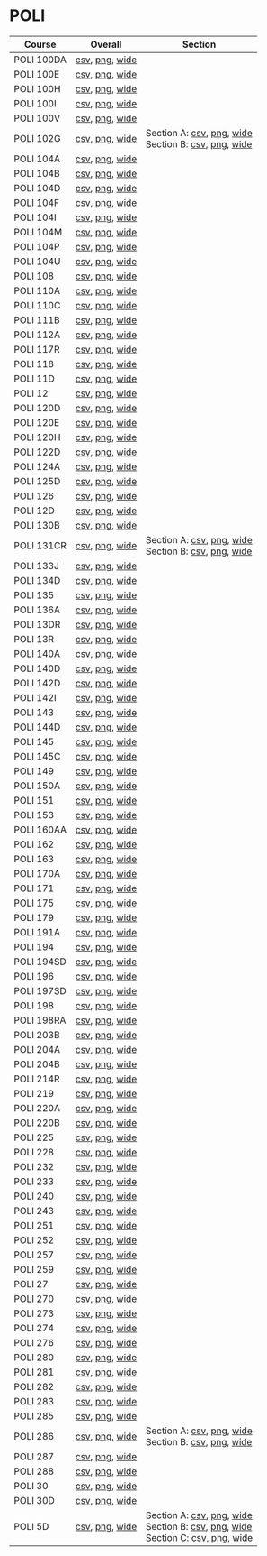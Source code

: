 # POLI

| Course | Overall | Section |
| ------ | ------- | ------- |
| POLI 100DA | [csv](https://github.com/UCSD-Historical-Enrollment-Data/2024Fall/blob/main/overall/POLI%20100DA.csv), [png](https://raw.githubusercontent.com/UCSD-Historical-Enrollment-Data/2024Fall/main/plot_overall/POLI%20100DA.png), [wide](https://raw.githubusercontent.com/UCSD-Historical-Enrollment-Data/2024Fall/main/plot_overall_wide/POLI%20100DA.png) |  |
| POLI 100E | [csv](https://github.com/UCSD-Historical-Enrollment-Data/2024Fall/blob/main/overall/POLI%20100E.csv), [png](https://raw.githubusercontent.com/UCSD-Historical-Enrollment-Data/2024Fall/main/plot_overall/POLI%20100E.png), [wide](https://raw.githubusercontent.com/UCSD-Historical-Enrollment-Data/2024Fall/main/plot_overall_wide/POLI%20100E.png) |  |
| POLI 100H | [csv](https://github.com/UCSD-Historical-Enrollment-Data/2024Fall/blob/main/overall/POLI%20100H.csv), [png](https://raw.githubusercontent.com/UCSD-Historical-Enrollment-Data/2024Fall/main/plot_overall/POLI%20100H.png), [wide](https://raw.githubusercontent.com/UCSD-Historical-Enrollment-Data/2024Fall/main/plot_overall_wide/POLI%20100H.png) |  |
| POLI 100I | [csv](https://github.com/UCSD-Historical-Enrollment-Data/2024Fall/blob/main/overall/POLI%20100I.csv), [png](https://raw.githubusercontent.com/UCSD-Historical-Enrollment-Data/2024Fall/main/plot_overall/POLI%20100I.png), [wide](https://raw.githubusercontent.com/UCSD-Historical-Enrollment-Data/2024Fall/main/plot_overall_wide/POLI%20100I.png) |  |
| POLI 100V | [csv](https://github.com/UCSD-Historical-Enrollment-Data/2024Fall/blob/main/overall/POLI%20100V.csv), [png](https://raw.githubusercontent.com/UCSD-Historical-Enrollment-Data/2024Fall/main/plot_overall/POLI%20100V.png), [wide](https://raw.githubusercontent.com/UCSD-Historical-Enrollment-Data/2024Fall/main/plot_overall_wide/POLI%20100V.png) |  |
| POLI 102G | [csv](https://github.com/UCSD-Historical-Enrollment-Data/2024Fall/blob/main/overall/POLI%20102G.csv), [png](https://raw.githubusercontent.com/UCSD-Historical-Enrollment-Data/2024Fall/main/plot_overall/POLI%20102G.png), [wide](https://raw.githubusercontent.com/UCSD-Historical-Enrollment-Data/2024Fall/main/plot_overall_wide/POLI%20102G.png) | Section A: [csv](https://github.com/UCSD-Historical-Enrollment-Data/2024Fall/blob/main/section/POLI%20102G_A.csv), [png](https://raw.githubusercontent.com/UCSD-Historical-Enrollment-Data/2024Fall/main/plot_section/POLI%20102G_A.png), [wide](https://raw.githubusercontent.com/UCSD-Historical-Enrollment-Data/2024Fall/main/plot_section_wide/POLI%20102G_A.png)<br>Section B: [csv](https://github.com/UCSD-Historical-Enrollment-Data/2024Fall/blob/main/section/POLI%20102G_B.csv), [png](https://raw.githubusercontent.com/UCSD-Historical-Enrollment-Data/2024Fall/main/plot_section/POLI%20102G_B.png), [wide](https://raw.githubusercontent.com/UCSD-Historical-Enrollment-Data/2024Fall/main/plot_section_wide/POLI%20102G_B.png) |
| POLI 104A | [csv](https://github.com/UCSD-Historical-Enrollment-Data/2024Fall/blob/main/overall/POLI%20104A.csv), [png](https://raw.githubusercontent.com/UCSD-Historical-Enrollment-Data/2024Fall/main/plot_overall/POLI%20104A.png), [wide](https://raw.githubusercontent.com/UCSD-Historical-Enrollment-Data/2024Fall/main/plot_overall_wide/POLI%20104A.png) |  |
| POLI 104B | [csv](https://github.com/UCSD-Historical-Enrollment-Data/2024Fall/blob/main/overall/POLI%20104B.csv), [png](https://raw.githubusercontent.com/UCSD-Historical-Enrollment-Data/2024Fall/main/plot_overall/POLI%20104B.png), [wide](https://raw.githubusercontent.com/UCSD-Historical-Enrollment-Data/2024Fall/main/plot_overall_wide/POLI%20104B.png) |  |
| POLI 104D | [csv](https://github.com/UCSD-Historical-Enrollment-Data/2024Fall/blob/main/overall/POLI%20104D.csv), [png](https://raw.githubusercontent.com/UCSD-Historical-Enrollment-Data/2024Fall/main/plot_overall/POLI%20104D.png), [wide](https://raw.githubusercontent.com/UCSD-Historical-Enrollment-Data/2024Fall/main/plot_overall_wide/POLI%20104D.png) |  |
| POLI 104F | [csv](https://github.com/UCSD-Historical-Enrollment-Data/2024Fall/blob/main/overall/POLI%20104F.csv), [png](https://raw.githubusercontent.com/UCSD-Historical-Enrollment-Data/2024Fall/main/plot_overall/POLI%20104F.png), [wide](https://raw.githubusercontent.com/UCSD-Historical-Enrollment-Data/2024Fall/main/plot_overall_wide/POLI%20104F.png) |  |
| POLI 104I | [csv](https://github.com/UCSD-Historical-Enrollment-Data/2024Fall/blob/main/overall/POLI%20104I.csv), [png](https://raw.githubusercontent.com/UCSD-Historical-Enrollment-Data/2024Fall/main/plot_overall/POLI%20104I.png), [wide](https://raw.githubusercontent.com/UCSD-Historical-Enrollment-Data/2024Fall/main/plot_overall_wide/POLI%20104I.png) |  |
| POLI 104M | [csv](https://github.com/UCSD-Historical-Enrollment-Data/2024Fall/blob/main/overall/POLI%20104M.csv), [png](https://raw.githubusercontent.com/UCSD-Historical-Enrollment-Data/2024Fall/main/plot_overall/POLI%20104M.png), [wide](https://raw.githubusercontent.com/UCSD-Historical-Enrollment-Data/2024Fall/main/plot_overall_wide/POLI%20104M.png) |  |
| POLI 104P | [csv](https://github.com/UCSD-Historical-Enrollment-Data/2024Fall/blob/main/overall/POLI%20104P.csv), [png](https://raw.githubusercontent.com/UCSD-Historical-Enrollment-Data/2024Fall/main/plot_overall/POLI%20104P.png), [wide](https://raw.githubusercontent.com/UCSD-Historical-Enrollment-Data/2024Fall/main/plot_overall_wide/POLI%20104P.png) |  |
| POLI 104U | [csv](https://github.com/UCSD-Historical-Enrollment-Data/2024Fall/blob/main/overall/POLI%20104U.csv), [png](https://raw.githubusercontent.com/UCSD-Historical-Enrollment-Data/2024Fall/main/plot_overall/POLI%20104U.png), [wide](https://raw.githubusercontent.com/UCSD-Historical-Enrollment-Data/2024Fall/main/plot_overall_wide/POLI%20104U.png) |  |
| POLI 108 | [csv](https://github.com/UCSD-Historical-Enrollment-Data/2024Fall/blob/main/overall/POLI%20108.csv), [png](https://raw.githubusercontent.com/UCSD-Historical-Enrollment-Data/2024Fall/main/plot_overall/POLI%20108.png), [wide](https://raw.githubusercontent.com/UCSD-Historical-Enrollment-Data/2024Fall/main/plot_overall_wide/POLI%20108.png) |  |
| POLI 110A | [csv](https://github.com/UCSD-Historical-Enrollment-Data/2024Fall/blob/main/overall/POLI%20110A.csv), [png](https://raw.githubusercontent.com/UCSD-Historical-Enrollment-Data/2024Fall/main/plot_overall/POLI%20110A.png), [wide](https://raw.githubusercontent.com/UCSD-Historical-Enrollment-Data/2024Fall/main/plot_overall_wide/POLI%20110A.png) |  |
| POLI 110C | [csv](https://github.com/UCSD-Historical-Enrollment-Data/2024Fall/blob/main/overall/POLI%20110C.csv), [png](https://raw.githubusercontent.com/UCSD-Historical-Enrollment-Data/2024Fall/main/plot_overall/POLI%20110C.png), [wide](https://raw.githubusercontent.com/UCSD-Historical-Enrollment-Data/2024Fall/main/plot_overall_wide/POLI%20110C.png) |  |
| POLI 111B | [csv](https://github.com/UCSD-Historical-Enrollment-Data/2024Fall/blob/main/overall/POLI%20111B.csv), [png](https://raw.githubusercontent.com/UCSD-Historical-Enrollment-Data/2024Fall/main/plot_overall/POLI%20111B.png), [wide](https://raw.githubusercontent.com/UCSD-Historical-Enrollment-Data/2024Fall/main/plot_overall_wide/POLI%20111B.png) |  |
| POLI 112A | [csv](https://github.com/UCSD-Historical-Enrollment-Data/2024Fall/blob/main/overall/POLI%20112A.csv), [png](https://raw.githubusercontent.com/UCSD-Historical-Enrollment-Data/2024Fall/main/plot_overall/POLI%20112A.png), [wide](https://raw.githubusercontent.com/UCSD-Historical-Enrollment-Data/2024Fall/main/plot_overall_wide/POLI%20112A.png) |  |
| POLI 117R | [csv](https://github.com/UCSD-Historical-Enrollment-Data/2024Fall/blob/main/overall/POLI%20117R.csv), [png](https://raw.githubusercontent.com/UCSD-Historical-Enrollment-Data/2024Fall/main/plot_overall/POLI%20117R.png), [wide](https://raw.githubusercontent.com/UCSD-Historical-Enrollment-Data/2024Fall/main/plot_overall_wide/POLI%20117R.png) |  |
| POLI 118 | [csv](https://github.com/UCSD-Historical-Enrollment-Data/2024Fall/blob/main/overall/POLI%20118.csv), [png](https://raw.githubusercontent.com/UCSD-Historical-Enrollment-Data/2024Fall/main/plot_overall/POLI%20118.png), [wide](https://raw.githubusercontent.com/UCSD-Historical-Enrollment-Data/2024Fall/main/plot_overall_wide/POLI%20118.png) |  |
| POLI 11D | [csv](https://github.com/UCSD-Historical-Enrollment-Data/2024Fall/blob/main/overall/POLI%2011D.csv), [png](https://raw.githubusercontent.com/UCSD-Historical-Enrollment-Data/2024Fall/main/plot_overall/POLI%2011D.png), [wide](https://raw.githubusercontent.com/UCSD-Historical-Enrollment-Data/2024Fall/main/plot_overall_wide/POLI%2011D.png) |  |
| POLI 12 | [csv](https://github.com/UCSD-Historical-Enrollment-Data/2024Fall/blob/main/overall/POLI%2012.csv), [png](https://raw.githubusercontent.com/UCSD-Historical-Enrollment-Data/2024Fall/main/plot_overall/POLI%2012.png), [wide](https://raw.githubusercontent.com/UCSD-Historical-Enrollment-Data/2024Fall/main/plot_overall_wide/POLI%2012.png) |  |
| POLI 120D | [csv](https://github.com/UCSD-Historical-Enrollment-Data/2024Fall/blob/main/overall/POLI%20120D.csv), [png](https://raw.githubusercontent.com/UCSD-Historical-Enrollment-Data/2024Fall/main/plot_overall/POLI%20120D.png), [wide](https://raw.githubusercontent.com/UCSD-Historical-Enrollment-Data/2024Fall/main/plot_overall_wide/POLI%20120D.png) |  |
| POLI 120E | [csv](https://github.com/UCSD-Historical-Enrollment-Data/2024Fall/blob/main/overall/POLI%20120E.csv), [png](https://raw.githubusercontent.com/UCSD-Historical-Enrollment-Data/2024Fall/main/plot_overall/POLI%20120E.png), [wide](https://raw.githubusercontent.com/UCSD-Historical-Enrollment-Data/2024Fall/main/plot_overall_wide/POLI%20120E.png) |  |
| POLI 120H | [csv](https://github.com/UCSD-Historical-Enrollment-Data/2024Fall/blob/main/overall/POLI%20120H.csv), [png](https://raw.githubusercontent.com/UCSD-Historical-Enrollment-Data/2024Fall/main/plot_overall/POLI%20120H.png), [wide](https://raw.githubusercontent.com/UCSD-Historical-Enrollment-Data/2024Fall/main/plot_overall_wide/POLI%20120H.png) |  |
| POLI 122D | [csv](https://github.com/UCSD-Historical-Enrollment-Data/2024Fall/blob/main/overall/POLI%20122D.csv), [png](https://raw.githubusercontent.com/UCSD-Historical-Enrollment-Data/2024Fall/main/plot_overall/POLI%20122D.png), [wide](https://raw.githubusercontent.com/UCSD-Historical-Enrollment-Data/2024Fall/main/plot_overall_wide/POLI%20122D.png) |  |
| POLI 124A | [csv](https://github.com/UCSD-Historical-Enrollment-Data/2024Fall/blob/main/overall/POLI%20124A.csv), [png](https://raw.githubusercontent.com/UCSD-Historical-Enrollment-Data/2024Fall/main/plot_overall/POLI%20124A.png), [wide](https://raw.githubusercontent.com/UCSD-Historical-Enrollment-Data/2024Fall/main/plot_overall_wide/POLI%20124A.png) |  |
| POLI 125D | [csv](https://github.com/UCSD-Historical-Enrollment-Data/2024Fall/blob/main/overall/POLI%20125D.csv), [png](https://raw.githubusercontent.com/UCSD-Historical-Enrollment-Data/2024Fall/main/plot_overall/POLI%20125D.png), [wide](https://raw.githubusercontent.com/UCSD-Historical-Enrollment-Data/2024Fall/main/plot_overall_wide/POLI%20125D.png) |  |
| POLI 126 | [csv](https://github.com/UCSD-Historical-Enrollment-Data/2024Fall/blob/main/overall/POLI%20126.csv), [png](https://raw.githubusercontent.com/UCSD-Historical-Enrollment-Data/2024Fall/main/plot_overall/POLI%20126.png), [wide](https://raw.githubusercontent.com/UCSD-Historical-Enrollment-Data/2024Fall/main/plot_overall_wide/POLI%20126.png) |  |
| POLI 12D | [csv](https://github.com/UCSD-Historical-Enrollment-Data/2024Fall/blob/main/overall/POLI%2012D.csv), [png](https://raw.githubusercontent.com/UCSD-Historical-Enrollment-Data/2024Fall/main/plot_overall/POLI%2012D.png), [wide](https://raw.githubusercontent.com/UCSD-Historical-Enrollment-Data/2024Fall/main/plot_overall_wide/POLI%2012D.png) |  |
| POLI 130B | [csv](https://github.com/UCSD-Historical-Enrollment-Data/2024Fall/blob/main/overall/POLI%20130B.csv), [png](https://raw.githubusercontent.com/UCSD-Historical-Enrollment-Data/2024Fall/main/plot_overall/POLI%20130B.png), [wide](https://raw.githubusercontent.com/UCSD-Historical-Enrollment-Data/2024Fall/main/plot_overall_wide/POLI%20130B.png) |  |
| POLI 131CR | [csv](https://github.com/UCSD-Historical-Enrollment-Data/2024Fall/blob/main/overall/POLI%20131CR.csv), [png](https://raw.githubusercontent.com/UCSD-Historical-Enrollment-Data/2024Fall/main/plot_overall/POLI%20131CR.png), [wide](https://raw.githubusercontent.com/UCSD-Historical-Enrollment-Data/2024Fall/main/plot_overall_wide/POLI%20131CR.png) | Section A: [csv](https://github.com/UCSD-Historical-Enrollment-Data/2024Fall/blob/main/section/POLI%20131CR_A.csv), [png](https://raw.githubusercontent.com/UCSD-Historical-Enrollment-Data/2024Fall/main/plot_section/POLI%20131CR_A.png), [wide](https://raw.githubusercontent.com/UCSD-Historical-Enrollment-Data/2024Fall/main/plot_section_wide/POLI%20131CR_A.png)<br>Section B: [csv](https://github.com/UCSD-Historical-Enrollment-Data/2024Fall/blob/main/section/POLI%20131CR_B.csv), [png](https://raw.githubusercontent.com/UCSD-Historical-Enrollment-Data/2024Fall/main/plot_section/POLI%20131CR_B.png), [wide](https://raw.githubusercontent.com/UCSD-Historical-Enrollment-Data/2024Fall/main/plot_section_wide/POLI%20131CR_B.png) |
| POLI 133J | [csv](https://github.com/UCSD-Historical-Enrollment-Data/2024Fall/blob/main/overall/POLI%20133J.csv), [png](https://raw.githubusercontent.com/UCSD-Historical-Enrollment-Data/2024Fall/main/plot_overall/POLI%20133J.png), [wide](https://raw.githubusercontent.com/UCSD-Historical-Enrollment-Data/2024Fall/main/plot_overall_wide/POLI%20133J.png) |  |
| POLI 134D | [csv](https://github.com/UCSD-Historical-Enrollment-Data/2024Fall/blob/main/overall/POLI%20134D.csv), [png](https://raw.githubusercontent.com/UCSD-Historical-Enrollment-Data/2024Fall/main/plot_overall/POLI%20134D.png), [wide](https://raw.githubusercontent.com/UCSD-Historical-Enrollment-Data/2024Fall/main/plot_overall_wide/POLI%20134D.png) |  |
| POLI 135 | [csv](https://github.com/UCSD-Historical-Enrollment-Data/2024Fall/blob/main/overall/POLI%20135.csv), [png](https://raw.githubusercontent.com/UCSD-Historical-Enrollment-Data/2024Fall/main/plot_overall/POLI%20135.png), [wide](https://raw.githubusercontent.com/UCSD-Historical-Enrollment-Data/2024Fall/main/plot_overall_wide/POLI%20135.png) |  |
| POLI 136A | [csv](https://github.com/UCSD-Historical-Enrollment-Data/2024Fall/blob/main/overall/POLI%20136A.csv), [png](https://raw.githubusercontent.com/UCSD-Historical-Enrollment-Data/2024Fall/main/plot_overall/POLI%20136A.png), [wide](https://raw.githubusercontent.com/UCSD-Historical-Enrollment-Data/2024Fall/main/plot_overall_wide/POLI%20136A.png) |  |
| POLI 13DR | [csv](https://github.com/UCSD-Historical-Enrollment-Data/2024Fall/blob/main/overall/POLI%2013DR.csv), [png](https://raw.githubusercontent.com/UCSD-Historical-Enrollment-Data/2024Fall/main/plot_overall/POLI%2013DR.png), [wide](https://raw.githubusercontent.com/UCSD-Historical-Enrollment-Data/2024Fall/main/plot_overall_wide/POLI%2013DR.png) |  |
| POLI 13R | [csv](https://github.com/UCSD-Historical-Enrollment-Data/2024Fall/blob/main/overall/POLI%2013R.csv), [png](https://raw.githubusercontent.com/UCSD-Historical-Enrollment-Data/2024Fall/main/plot_overall/POLI%2013R.png), [wide](https://raw.githubusercontent.com/UCSD-Historical-Enrollment-Data/2024Fall/main/plot_overall_wide/POLI%2013R.png) |  |
| POLI 140A | [csv](https://github.com/UCSD-Historical-Enrollment-Data/2024Fall/blob/main/overall/POLI%20140A.csv), [png](https://raw.githubusercontent.com/UCSD-Historical-Enrollment-Data/2024Fall/main/plot_overall/POLI%20140A.png), [wide](https://raw.githubusercontent.com/UCSD-Historical-Enrollment-Data/2024Fall/main/plot_overall_wide/POLI%20140A.png) |  |
| POLI 140D | [csv](https://github.com/UCSD-Historical-Enrollment-Data/2024Fall/blob/main/overall/POLI%20140D.csv), [png](https://raw.githubusercontent.com/UCSD-Historical-Enrollment-Data/2024Fall/main/plot_overall/POLI%20140D.png), [wide](https://raw.githubusercontent.com/UCSD-Historical-Enrollment-Data/2024Fall/main/plot_overall_wide/POLI%20140D.png) |  |
| POLI 142D | [csv](https://github.com/UCSD-Historical-Enrollment-Data/2024Fall/blob/main/overall/POLI%20142D.csv), [png](https://raw.githubusercontent.com/UCSD-Historical-Enrollment-Data/2024Fall/main/plot_overall/POLI%20142D.png), [wide](https://raw.githubusercontent.com/UCSD-Historical-Enrollment-Data/2024Fall/main/plot_overall_wide/POLI%20142D.png) |  |
| POLI 142I | [csv](https://github.com/UCSD-Historical-Enrollment-Data/2024Fall/blob/main/overall/POLI%20142I.csv), [png](https://raw.githubusercontent.com/UCSD-Historical-Enrollment-Data/2024Fall/main/plot_overall/POLI%20142I.png), [wide](https://raw.githubusercontent.com/UCSD-Historical-Enrollment-Data/2024Fall/main/plot_overall_wide/POLI%20142I.png) |  |
| POLI 143 | [csv](https://github.com/UCSD-Historical-Enrollment-Data/2024Fall/blob/main/overall/POLI%20143.csv), [png](https://raw.githubusercontent.com/UCSD-Historical-Enrollment-Data/2024Fall/main/plot_overall/POLI%20143.png), [wide](https://raw.githubusercontent.com/UCSD-Historical-Enrollment-Data/2024Fall/main/plot_overall_wide/POLI%20143.png) |  |
| POLI 144D | [csv](https://github.com/UCSD-Historical-Enrollment-Data/2024Fall/blob/main/overall/POLI%20144D.csv), [png](https://raw.githubusercontent.com/UCSD-Historical-Enrollment-Data/2024Fall/main/plot_overall/POLI%20144D.png), [wide](https://raw.githubusercontent.com/UCSD-Historical-Enrollment-Data/2024Fall/main/plot_overall_wide/POLI%20144D.png) |  |
| POLI 145 | [csv](https://github.com/UCSD-Historical-Enrollment-Data/2024Fall/blob/main/overall/POLI%20145.csv), [png](https://raw.githubusercontent.com/UCSD-Historical-Enrollment-Data/2024Fall/main/plot_overall/POLI%20145.png), [wide](https://raw.githubusercontent.com/UCSD-Historical-Enrollment-Data/2024Fall/main/plot_overall_wide/POLI%20145.png) |  |
| POLI 145C | [csv](https://github.com/UCSD-Historical-Enrollment-Data/2024Fall/blob/main/overall/POLI%20145C.csv), [png](https://raw.githubusercontent.com/UCSD-Historical-Enrollment-Data/2024Fall/main/plot_overall/POLI%20145C.png), [wide](https://raw.githubusercontent.com/UCSD-Historical-Enrollment-Data/2024Fall/main/plot_overall_wide/POLI%20145C.png) |  |
| POLI 149 | [csv](https://github.com/UCSD-Historical-Enrollment-Data/2024Fall/blob/main/overall/POLI%20149.csv), [png](https://raw.githubusercontent.com/UCSD-Historical-Enrollment-Data/2024Fall/main/plot_overall/POLI%20149.png), [wide](https://raw.githubusercontent.com/UCSD-Historical-Enrollment-Data/2024Fall/main/plot_overall_wide/POLI%20149.png) |  |
| POLI 150A | [csv](https://github.com/UCSD-Historical-Enrollment-Data/2024Fall/blob/main/overall/POLI%20150A.csv), [png](https://raw.githubusercontent.com/UCSD-Historical-Enrollment-Data/2024Fall/main/plot_overall/POLI%20150A.png), [wide](https://raw.githubusercontent.com/UCSD-Historical-Enrollment-Data/2024Fall/main/plot_overall_wide/POLI%20150A.png) |  |
| POLI 151 | [csv](https://github.com/UCSD-Historical-Enrollment-Data/2024Fall/blob/main/overall/POLI%20151.csv), [png](https://raw.githubusercontent.com/UCSD-Historical-Enrollment-Data/2024Fall/main/plot_overall/POLI%20151.png), [wide](https://raw.githubusercontent.com/UCSD-Historical-Enrollment-Data/2024Fall/main/plot_overall_wide/POLI%20151.png) |  |
| POLI 153 | [csv](https://github.com/UCSD-Historical-Enrollment-Data/2024Fall/blob/main/overall/POLI%20153.csv), [png](https://raw.githubusercontent.com/UCSD-Historical-Enrollment-Data/2024Fall/main/plot_overall/POLI%20153.png), [wide](https://raw.githubusercontent.com/UCSD-Historical-Enrollment-Data/2024Fall/main/plot_overall_wide/POLI%20153.png) |  |
| POLI 160AA | [csv](https://github.com/UCSD-Historical-Enrollment-Data/2024Fall/blob/main/overall/POLI%20160AA.csv), [png](https://raw.githubusercontent.com/UCSD-Historical-Enrollment-Data/2024Fall/main/plot_overall/POLI%20160AA.png), [wide](https://raw.githubusercontent.com/UCSD-Historical-Enrollment-Data/2024Fall/main/plot_overall_wide/POLI%20160AA.png) |  |
| POLI 162 | [csv](https://github.com/UCSD-Historical-Enrollment-Data/2024Fall/blob/main/overall/POLI%20162.csv), [png](https://raw.githubusercontent.com/UCSD-Historical-Enrollment-Data/2024Fall/main/plot_overall/POLI%20162.png), [wide](https://raw.githubusercontent.com/UCSD-Historical-Enrollment-Data/2024Fall/main/plot_overall_wide/POLI%20162.png) |  |
| POLI 163 | [csv](https://github.com/UCSD-Historical-Enrollment-Data/2024Fall/blob/main/overall/POLI%20163.csv), [png](https://raw.githubusercontent.com/UCSD-Historical-Enrollment-Data/2024Fall/main/plot_overall/POLI%20163.png), [wide](https://raw.githubusercontent.com/UCSD-Historical-Enrollment-Data/2024Fall/main/plot_overall_wide/POLI%20163.png) |  |
| POLI 170A | [csv](https://github.com/UCSD-Historical-Enrollment-Data/2024Fall/blob/main/overall/POLI%20170A.csv), [png](https://raw.githubusercontent.com/UCSD-Historical-Enrollment-Data/2024Fall/main/plot_overall/POLI%20170A.png), [wide](https://raw.githubusercontent.com/UCSD-Historical-Enrollment-Data/2024Fall/main/plot_overall_wide/POLI%20170A.png) |  |
| POLI 171 | [csv](https://github.com/UCSD-Historical-Enrollment-Data/2024Fall/blob/main/overall/POLI%20171.csv), [png](https://raw.githubusercontent.com/UCSD-Historical-Enrollment-Data/2024Fall/main/plot_overall/POLI%20171.png), [wide](https://raw.githubusercontent.com/UCSD-Historical-Enrollment-Data/2024Fall/main/plot_overall_wide/POLI%20171.png) |  |
| POLI 175 | [csv](https://github.com/UCSD-Historical-Enrollment-Data/2024Fall/blob/main/overall/POLI%20175.csv), [png](https://raw.githubusercontent.com/UCSD-Historical-Enrollment-Data/2024Fall/main/plot_overall/POLI%20175.png), [wide](https://raw.githubusercontent.com/UCSD-Historical-Enrollment-Data/2024Fall/main/plot_overall_wide/POLI%20175.png) |  |
| POLI 179 | [csv](https://github.com/UCSD-Historical-Enrollment-Data/2024Fall/blob/main/overall/POLI%20179.csv), [png](https://raw.githubusercontent.com/UCSD-Historical-Enrollment-Data/2024Fall/main/plot_overall/POLI%20179.png), [wide](https://raw.githubusercontent.com/UCSD-Historical-Enrollment-Data/2024Fall/main/plot_overall_wide/POLI%20179.png) |  |
| POLI 191A | [csv](https://github.com/UCSD-Historical-Enrollment-Data/2024Fall/blob/main/overall/POLI%20191A.csv), [png](https://raw.githubusercontent.com/UCSD-Historical-Enrollment-Data/2024Fall/main/plot_overall/POLI%20191A.png), [wide](https://raw.githubusercontent.com/UCSD-Historical-Enrollment-Data/2024Fall/main/plot_overall_wide/POLI%20191A.png) |  |
| POLI 194 | [csv](https://github.com/UCSD-Historical-Enrollment-Data/2024Fall/blob/main/overall/POLI%20194.csv), [png](https://raw.githubusercontent.com/UCSD-Historical-Enrollment-Data/2024Fall/main/plot_overall/POLI%20194.png), [wide](https://raw.githubusercontent.com/UCSD-Historical-Enrollment-Data/2024Fall/main/plot_overall_wide/POLI%20194.png) |  |
| POLI 194SD | [csv](https://github.com/UCSD-Historical-Enrollment-Data/2024Fall/blob/main/overall/POLI%20194SD.csv), [png](https://raw.githubusercontent.com/UCSD-Historical-Enrollment-Data/2024Fall/main/plot_overall/POLI%20194SD.png), [wide](https://raw.githubusercontent.com/UCSD-Historical-Enrollment-Data/2024Fall/main/plot_overall_wide/POLI%20194SD.png) |  |
| POLI 196 | [csv](https://github.com/UCSD-Historical-Enrollment-Data/2024Fall/blob/main/overall/POLI%20196.csv), [png](https://raw.githubusercontent.com/UCSD-Historical-Enrollment-Data/2024Fall/main/plot_overall/POLI%20196.png), [wide](https://raw.githubusercontent.com/UCSD-Historical-Enrollment-Data/2024Fall/main/plot_overall_wide/POLI%20196.png) |  |
| POLI 197SD | [csv](https://github.com/UCSD-Historical-Enrollment-Data/2024Fall/blob/main/overall/POLI%20197SD.csv), [png](https://raw.githubusercontent.com/UCSD-Historical-Enrollment-Data/2024Fall/main/plot_overall/POLI%20197SD.png), [wide](https://raw.githubusercontent.com/UCSD-Historical-Enrollment-Data/2024Fall/main/plot_overall_wide/POLI%20197SD.png) |  |
| POLI 198 | [csv](https://github.com/UCSD-Historical-Enrollment-Data/2024Fall/blob/main/overall/POLI%20198.csv), [png](https://raw.githubusercontent.com/UCSD-Historical-Enrollment-Data/2024Fall/main/plot_overall/POLI%20198.png), [wide](https://raw.githubusercontent.com/UCSD-Historical-Enrollment-Data/2024Fall/main/plot_overall_wide/POLI%20198.png) |  |
| POLI 198RA | [csv](https://github.com/UCSD-Historical-Enrollment-Data/2024Fall/blob/main/overall/POLI%20198RA.csv), [png](https://raw.githubusercontent.com/UCSD-Historical-Enrollment-Data/2024Fall/main/plot_overall/POLI%20198RA.png), [wide](https://raw.githubusercontent.com/UCSD-Historical-Enrollment-Data/2024Fall/main/plot_overall_wide/POLI%20198RA.png) |  |
| POLI 203B | [csv](https://github.com/UCSD-Historical-Enrollment-Data/2024Fall/blob/main/overall/POLI%20203B.csv), [png](https://raw.githubusercontent.com/UCSD-Historical-Enrollment-Data/2024Fall/main/plot_overall/POLI%20203B.png), [wide](https://raw.githubusercontent.com/UCSD-Historical-Enrollment-Data/2024Fall/main/plot_overall_wide/POLI%20203B.png) |  |
| POLI 204A | [csv](https://github.com/UCSD-Historical-Enrollment-Data/2024Fall/blob/main/overall/POLI%20204A.csv), [png](https://raw.githubusercontent.com/UCSD-Historical-Enrollment-Data/2024Fall/main/plot_overall/POLI%20204A.png), [wide](https://raw.githubusercontent.com/UCSD-Historical-Enrollment-Data/2024Fall/main/plot_overall_wide/POLI%20204A.png) |  |
| POLI 204B | [csv](https://github.com/UCSD-Historical-Enrollment-Data/2024Fall/blob/main/overall/POLI%20204B.csv), [png](https://raw.githubusercontent.com/UCSD-Historical-Enrollment-Data/2024Fall/main/plot_overall/POLI%20204B.png), [wide](https://raw.githubusercontent.com/UCSD-Historical-Enrollment-Data/2024Fall/main/plot_overall_wide/POLI%20204B.png) |  |
| POLI 214R | [csv](https://github.com/UCSD-Historical-Enrollment-Data/2024Fall/blob/main/overall/POLI%20214R.csv), [png](https://raw.githubusercontent.com/UCSD-Historical-Enrollment-Data/2024Fall/main/plot_overall/POLI%20214R.png), [wide](https://raw.githubusercontent.com/UCSD-Historical-Enrollment-Data/2024Fall/main/plot_overall_wide/POLI%20214R.png) |  |
| POLI 219 | [csv](https://github.com/UCSD-Historical-Enrollment-Data/2024Fall/blob/main/overall/POLI%20219.csv), [png](https://raw.githubusercontent.com/UCSD-Historical-Enrollment-Data/2024Fall/main/plot_overall/POLI%20219.png), [wide](https://raw.githubusercontent.com/UCSD-Historical-Enrollment-Data/2024Fall/main/plot_overall_wide/POLI%20219.png) |  |
| POLI 220A | [csv](https://github.com/UCSD-Historical-Enrollment-Data/2024Fall/blob/main/overall/POLI%20220A.csv), [png](https://raw.githubusercontent.com/UCSD-Historical-Enrollment-Data/2024Fall/main/plot_overall/POLI%20220A.png), [wide](https://raw.githubusercontent.com/UCSD-Historical-Enrollment-Data/2024Fall/main/plot_overall_wide/POLI%20220A.png) |  |
| POLI 220B | [csv](https://github.com/UCSD-Historical-Enrollment-Data/2024Fall/blob/main/overall/POLI%20220B.csv), [png](https://raw.githubusercontent.com/UCSD-Historical-Enrollment-Data/2024Fall/main/plot_overall/POLI%20220B.png), [wide](https://raw.githubusercontent.com/UCSD-Historical-Enrollment-Data/2024Fall/main/plot_overall_wide/POLI%20220B.png) |  |
| POLI 225 | [csv](https://github.com/UCSD-Historical-Enrollment-Data/2024Fall/blob/main/overall/POLI%20225.csv), [png](https://raw.githubusercontent.com/UCSD-Historical-Enrollment-Data/2024Fall/main/plot_overall/POLI%20225.png), [wide](https://raw.githubusercontent.com/UCSD-Historical-Enrollment-Data/2024Fall/main/plot_overall_wide/POLI%20225.png) |  |
| POLI 228 | [csv](https://github.com/UCSD-Historical-Enrollment-Data/2024Fall/blob/main/overall/POLI%20228.csv), [png](https://raw.githubusercontent.com/UCSD-Historical-Enrollment-Data/2024Fall/main/plot_overall/POLI%20228.png), [wide](https://raw.githubusercontent.com/UCSD-Historical-Enrollment-Data/2024Fall/main/plot_overall_wide/POLI%20228.png) |  |
| POLI 232 | [csv](https://github.com/UCSD-Historical-Enrollment-Data/2024Fall/blob/main/overall/POLI%20232.csv), [png](https://raw.githubusercontent.com/UCSD-Historical-Enrollment-Data/2024Fall/main/plot_overall/POLI%20232.png), [wide](https://raw.githubusercontent.com/UCSD-Historical-Enrollment-Data/2024Fall/main/plot_overall_wide/POLI%20232.png) |  |
| POLI 233 | [csv](https://github.com/UCSD-Historical-Enrollment-Data/2024Fall/blob/main/overall/POLI%20233.csv), [png](https://raw.githubusercontent.com/UCSD-Historical-Enrollment-Data/2024Fall/main/plot_overall/POLI%20233.png), [wide](https://raw.githubusercontent.com/UCSD-Historical-Enrollment-Data/2024Fall/main/plot_overall_wide/POLI%20233.png) |  |
| POLI 240 | [csv](https://github.com/UCSD-Historical-Enrollment-Data/2024Fall/blob/main/overall/POLI%20240.csv), [png](https://raw.githubusercontent.com/UCSD-Historical-Enrollment-Data/2024Fall/main/plot_overall/POLI%20240.png), [wide](https://raw.githubusercontent.com/UCSD-Historical-Enrollment-Data/2024Fall/main/plot_overall_wide/POLI%20240.png) |  |
| POLI 243 | [csv](https://github.com/UCSD-Historical-Enrollment-Data/2024Fall/blob/main/overall/POLI%20243.csv), [png](https://raw.githubusercontent.com/UCSD-Historical-Enrollment-Data/2024Fall/main/plot_overall/POLI%20243.png), [wide](https://raw.githubusercontent.com/UCSD-Historical-Enrollment-Data/2024Fall/main/plot_overall_wide/POLI%20243.png) |  |
| POLI 251 | [csv](https://github.com/UCSD-Historical-Enrollment-Data/2024Fall/blob/main/overall/POLI%20251.csv), [png](https://raw.githubusercontent.com/UCSD-Historical-Enrollment-Data/2024Fall/main/plot_overall/POLI%20251.png), [wide](https://raw.githubusercontent.com/UCSD-Historical-Enrollment-Data/2024Fall/main/plot_overall_wide/POLI%20251.png) |  |
| POLI 252 | [csv](https://github.com/UCSD-Historical-Enrollment-Data/2024Fall/blob/main/overall/POLI%20252.csv), [png](https://raw.githubusercontent.com/UCSD-Historical-Enrollment-Data/2024Fall/main/plot_overall/POLI%20252.png), [wide](https://raw.githubusercontent.com/UCSD-Historical-Enrollment-Data/2024Fall/main/plot_overall_wide/POLI%20252.png) |  |
| POLI 257 | [csv](https://github.com/UCSD-Historical-Enrollment-Data/2024Fall/blob/main/overall/POLI%20257.csv), [png](https://raw.githubusercontent.com/UCSD-Historical-Enrollment-Data/2024Fall/main/plot_overall/POLI%20257.png), [wide](https://raw.githubusercontent.com/UCSD-Historical-Enrollment-Data/2024Fall/main/plot_overall_wide/POLI%20257.png) |  |
| POLI 259 | [csv](https://github.com/UCSD-Historical-Enrollment-Data/2024Fall/blob/main/overall/POLI%20259.csv), [png](https://raw.githubusercontent.com/UCSD-Historical-Enrollment-Data/2024Fall/main/plot_overall/POLI%20259.png), [wide](https://raw.githubusercontent.com/UCSD-Historical-Enrollment-Data/2024Fall/main/plot_overall_wide/POLI%20259.png) |  |
| POLI 27 | [csv](https://github.com/UCSD-Historical-Enrollment-Data/2024Fall/blob/main/overall/POLI%2027.csv), [png](https://raw.githubusercontent.com/UCSD-Historical-Enrollment-Data/2024Fall/main/plot_overall/POLI%2027.png), [wide](https://raw.githubusercontent.com/UCSD-Historical-Enrollment-Data/2024Fall/main/plot_overall_wide/POLI%2027.png) |  |
| POLI 270 | [csv](https://github.com/UCSD-Historical-Enrollment-Data/2024Fall/blob/main/overall/POLI%20270.csv), [png](https://raw.githubusercontent.com/UCSD-Historical-Enrollment-Data/2024Fall/main/plot_overall/POLI%20270.png), [wide](https://raw.githubusercontent.com/UCSD-Historical-Enrollment-Data/2024Fall/main/plot_overall_wide/POLI%20270.png) |  |
| POLI 273 | [csv](https://github.com/UCSD-Historical-Enrollment-Data/2024Fall/blob/main/overall/POLI%20273.csv), [png](https://raw.githubusercontent.com/UCSD-Historical-Enrollment-Data/2024Fall/main/plot_overall/POLI%20273.png), [wide](https://raw.githubusercontent.com/UCSD-Historical-Enrollment-Data/2024Fall/main/plot_overall_wide/POLI%20273.png) |  |
| POLI 274 | [csv](https://github.com/UCSD-Historical-Enrollment-Data/2024Fall/blob/main/overall/POLI%20274.csv), [png](https://raw.githubusercontent.com/UCSD-Historical-Enrollment-Data/2024Fall/main/plot_overall/POLI%20274.png), [wide](https://raw.githubusercontent.com/UCSD-Historical-Enrollment-Data/2024Fall/main/plot_overall_wide/POLI%20274.png) |  |
| POLI 276 | [csv](https://github.com/UCSD-Historical-Enrollment-Data/2024Fall/blob/main/overall/POLI%20276.csv), [png](https://raw.githubusercontent.com/UCSD-Historical-Enrollment-Data/2024Fall/main/plot_overall/POLI%20276.png), [wide](https://raw.githubusercontent.com/UCSD-Historical-Enrollment-Data/2024Fall/main/plot_overall_wide/POLI%20276.png) |  |
| POLI 280 | [csv](https://github.com/UCSD-Historical-Enrollment-Data/2024Fall/blob/main/overall/POLI%20280.csv), [png](https://raw.githubusercontent.com/UCSD-Historical-Enrollment-Data/2024Fall/main/plot_overall/POLI%20280.png), [wide](https://raw.githubusercontent.com/UCSD-Historical-Enrollment-Data/2024Fall/main/plot_overall_wide/POLI%20280.png) |  |
| POLI 281 | [csv](https://github.com/UCSD-Historical-Enrollment-Data/2024Fall/blob/main/overall/POLI%20281.csv), [png](https://raw.githubusercontent.com/UCSD-Historical-Enrollment-Data/2024Fall/main/plot_overall/POLI%20281.png), [wide](https://raw.githubusercontent.com/UCSD-Historical-Enrollment-Data/2024Fall/main/plot_overall_wide/POLI%20281.png) |  |
| POLI 282 | [csv](https://github.com/UCSD-Historical-Enrollment-Data/2024Fall/blob/main/overall/POLI%20282.csv), [png](https://raw.githubusercontent.com/UCSD-Historical-Enrollment-Data/2024Fall/main/plot_overall/POLI%20282.png), [wide](https://raw.githubusercontent.com/UCSD-Historical-Enrollment-Data/2024Fall/main/plot_overall_wide/POLI%20282.png) |  |
| POLI 283 | [csv](https://github.com/UCSD-Historical-Enrollment-Data/2024Fall/blob/main/overall/POLI%20283.csv), [png](https://raw.githubusercontent.com/UCSD-Historical-Enrollment-Data/2024Fall/main/plot_overall/POLI%20283.png), [wide](https://raw.githubusercontent.com/UCSD-Historical-Enrollment-Data/2024Fall/main/plot_overall_wide/POLI%20283.png) |  |
| POLI 285 | [csv](https://github.com/UCSD-Historical-Enrollment-Data/2024Fall/blob/main/overall/POLI%20285.csv), [png](https://raw.githubusercontent.com/UCSD-Historical-Enrollment-Data/2024Fall/main/plot_overall/POLI%20285.png), [wide](https://raw.githubusercontent.com/UCSD-Historical-Enrollment-Data/2024Fall/main/plot_overall_wide/POLI%20285.png) |  |
| POLI 286 | [csv](https://github.com/UCSD-Historical-Enrollment-Data/2024Fall/blob/main/overall/POLI%20286.csv), [png](https://raw.githubusercontent.com/UCSD-Historical-Enrollment-Data/2024Fall/main/plot_overall/POLI%20286.png), [wide](https://raw.githubusercontent.com/UCSD-Historical-Enrollment-Data/2024Fall/main/plot_overall_wide/POLI%20286.png) | Section A: [csv](https://github.com/UCSD-Historical-Enrollment-Data/2024Fall/blob/main/section/POLI%20286_A.csv), [png](https://raw.githubusercontent.com/UCSD-Historical-Enrollment-Data/2024Fall/main/plot_section/POLI%20286_A.png), [wide](https://raw.githubusercontent.com/UCSD-Historical-Enrollment-Data/2024Fall/main/plot_section_wide/POLI%20286_A.png)<br>Section B: [csv](https://github.com/UCSD-Historical-Enrollment-Data/2024Fall/blob/main/section/POLI%20286_B.csv), [png](https://raw.githubusercontent.com/UCSD-Historical-Enrollment-Data/2024Fall/main/plot_section/POLI%20286_B.png), [wide](https://raw.githubusercontent.com/UCSD-Historical-Enrollment-Data/2024Fall/main/plot_section_wide/POLI%20286_B.png) |
| POLI 287 | [csv](https://github.com/UCSD-Historical-Enrollment-Data/2024Fall/blob/main/overall/POLI%20287.csv), [png](https://raw.githubusercontent.com/UCSD-Historical-Enrollment-Data/2024Fall/main/plot_overall/POLI%20287.png), [wide](https://raw.githubusercontent.com/UCSD-Historical-Enrollment-Data/2024Fall/main/plot_overall_wide/POLI%20287.png) |  |
| POLI 288 | [csv](https://github.com/UCSD-Historical-Enrollment-Data/2024Fall/blob/main/overall/POLI%20288.csv), [png](https://raw.githubusercontent.com/UCSD-Historical-Enrollment-Data/2024Fall/main/plot_overall/POLI%20288.png), [wide](https://raw.githubusercontent.com/UCSD-Historical-Enrollment-Data/2024Fall/main/plot_overall_wide/POLI%20288.png) |  |
| POLI 30 | [csv](https://github.com/UCSD-Historical-Enrollment-Data/2024Fall/blob/main/overall/POLI%2030.csv), [png](https://raw.githubusercontent.com/UCSD-Historical-Enrollment-Data/2024Fall/main/plot_overall/POLI%2030.png), [wide](https://raw.githubusercontent.com/UCSD-Historical-Enrollment-Data/2024Fall/main/plot_overall_wide/POLI%2030.png) |  |
| POLI 30D | [csv](https://github.com/UCSD-Historical-Enrollment-Data/2024Fall/blob/main/overall/POLI%2030D.csv), [png](https://raw.githubusercontent.com/UCSD-Historical-Enrollment-Data/2024Fall/main/plot_overall/POLI%2030D.png), [wide](https://raw.githubusercontent.com/UCSD-Historical-Enrollment-Data/2024Fall/main/plot_overall_wide/POLI%2030D.png) |  |
| POLI 5D | [csv](https://github.com/UCSD-Historical-Enrollment-Data/2024Fall/blob/main/overall/POLI%205D.csv), [png](https://raw.githubusercontent.com/UCSD-Historical-Enrollment-Data/2024Fall/main/plot_overall/POLI%205D.png), [wide](https://raw.githubusercontent.com/UCSD-Historical-Enrollment-Data/2024Fall/main/plot_overall_wide/POLI%205D.png) | Section A: [csv](https://github.com/UCSD-Historical-Enrollment-Data/2024Fall/blob/main/section/POLI%205D_A.csv), [png](https://raw.githubusercontent.com/UCSD-Historical-Enrollment-Data/2024Fall/main/plot_section/POLI%205D_A.png), [wide](https://raw.githubusercontent.com/UCSD-Historical-Enrollment-Data/2024Fall/main/plot_section_wide/POLI%205D_A.png)<br>Section B: [csv](https://github.com/UCSD-Historical-Enrollment-Data/2024Fall/blob/main/section/POLI%205D_B.csv), [png](https://raw.githubusercontent.com/UCSD-Historical-Enrollment-Data/2024Fall/main/plot_section/POLI%205D_B.png), [wide](https://raw.githubusercontent.com/UCSD-Historical-Enrollment-Data/2024Fall/main/plot_section_wide/POLI%205D_B.png)<br>Section C: [csv](https://github.com/UCSD-Historical-Enrollment-Data/2024Fall/blob/main/section/POLI%205D_C.csv), [png](https://raw.githubusercontent.com/UCSD-Historical-Enrollment-Data/2024Fall/main/plot_section/POLI%205D_C.png), [wide](https://raw.githubusercontent.com/UCSD-Historical-Enrollment-Data/2024Fall/main/plot_section_wide/POLI%205D_C.png) |
